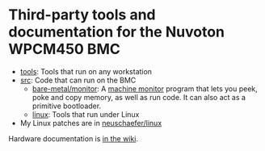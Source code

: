 # Third-party tools and documentation for the Nuvoton WPCM450 BMC

- [tools](./tools/): Tools that run on any workstation
- [src](./src/): Code that can run on the BMC
  - [bare-metal/monitor](./src/bare-metal/monitor.c): A [machine monitor](https://en.wikipedia.org/wiki/Machine_code_monitor)
    program that lets you peek, poke and copy memory, as well as run code.
    It can also act as a primitive bootloader.
  - [linux](./src/linux): Tools that run under Linux
- My Linux patches are in [neuschaefer/linux](https://github.com/neuschaefer/linux/tree/wpcm)

Hardware documentation is [in the wiki](https://github.com/neuschaefer/wpcm450/wiki/).
